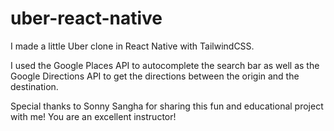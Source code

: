 # uber-react-native

I made a little Uber clone in React Native with TailwindCSS.

I used the Google Places API to autocomplete the search bar as well as the Google Directions API to get the directions between the origin and the destination.

Special thanks to Sonny Sangha for sharing this fun and educational project with me! You are an excellent instructor!
